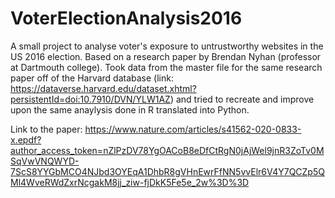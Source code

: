 # VoterElectionAnalysis2016
A small project to analyse voter's exposure to untrustworthy websites in the US 2016 election. Based on a research paper by Brendan Nyhan (professor at Dartmouth college). Took data from the master file for the same research paper off of the Harvard database (link: https://dataverse.harvard.edu/dataset.xhtml?persistentId=doi:10.7910/DVN/YLW1AZ) and tried to recreate and improve upon the same anaylysis done in R translated into Python. 

Link to the paper: https://www.nature.com/articles/s41562-020-0833-x.epdf?author_access_token=nZlPzDV78YgOACoB8eDfCtRgN0jAjWel9jnR3ZoTv0MSqVwVNQWYD-7ScS8YYGbMCO4NJbd3OYEqA1DhbR8gVHnEwrFfNN5vvElr6V4Y7QCZp5QMl4WveRWdZxrNcgakM8jj_ziw-fjDkK5Fe5e_2w%3D%3D


